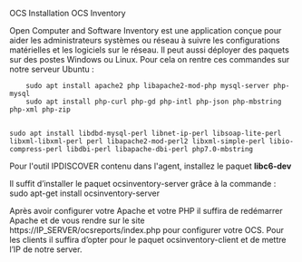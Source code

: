 OCS
Installation OCS Inventory


Open Computer and Software Inventory est une application conçue pour aider les administrateurs systèmes ou réseau à suivre les configurations matérielles et les logiciels sur le réseau. Il peut aussi déployer des paquets sur des postes Windows ou Linux.
Pour cela on rentre ces commandes sur notre serveur Ubuntu :


        sudo apt install apache2 php libapache2-mod-php mysql-server php-mysql
        sudo apt install php-curl php-gd php-intl php-json php-mbstring php-xml php-zip


    sudo apt install libdbd-mysql-perl libnet-ip-perl libsoap-lite-perl libxml-libxml-perl perl libapache2-mod-perl2 libxml-simple-perl libio-compress-perl libdbi-perl libapache-dbi-perl php7.0-mbstring


Pour l'outil IPDISCOVER contenu dans l'agent, installez le paquet **libc6-dev**

Il suffit d’installer le paquet ocsinventory-server grâce à la commande :
sudo apt-get install ocsinventory-server

Après avoir configurer votre Apache et votre PHP il suffira de redémarrer Apache et de vous rendre sur le site https://IP_SERVER/ocsreports/index.php pour configurer votre OCS.
Pour les clients il suffira d’opter pour le paquet ocsinventory-client et de mettre l’IP de notre server.

